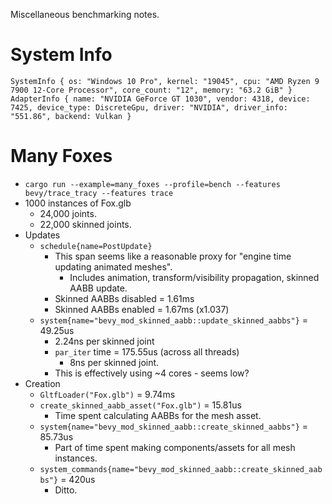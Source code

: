 Miscellaneous benchmarking notes.

# System Info

```
SystemInfo { os: "Windows 10 Pro", kernel: "19045", cpu: "AMD Ryzen 9 7900 12-Core Processor", core_count: "12", memory: "63.2 GiB" }        
AdapterInfo { name: "NVIDIA GeForce GT 1030", vendor: 4318, device: 7425, device_type: DiscreteGpu, driver: "NVIDIA", driver_info: "551.86", backend: Vulkan }
```


# Many Foxes
- `cargo run --example=many_foxes --profile=bench --features bevy/trace_tracy --features trace`
- 1000 instances of Fox.glb
	- 24,000 joints.
	- 22,000 skinned joints.
- Updates
	- `schedule{name=PostUpdate}`
		- This span seems like a reasonable proxy for "engine time updating animated meshes".
			- Includes animation, transform/visibility propagation, skinned AABB update.
		- Skinned AABBs disabled = 1.61ms
		- Skinned AABBs enabled = 1.67ms (x1.037)
	- `system{name="bevy_mod_skinned_aabb::update_skinned_aabbs"}` = 49.25us
		- 2.24ns per skinned joint
		- `par_iter` time = 175.55us (across all threads)
			- 8ns per skinned joint.
		- This is effectively using ~4 cores - seems low?
- Creation
	- `GltfLoader("Fox.glb")` = 9.74ms
	- `create_skinned_aabb_asset("Fox.glb")` = 15.81us
		- Time spent calculating AABBs for the mesh asset.
	- `system{name="bevy_mod_skinned_aabb::create_skinned_aabbs"}` = 85.73us
		- Part of time spent making components/assets for all mesh instances.
	- `system_commands{name="bevy_mod_skinned_aabb::create_skinned_aabbs"}` = 420us
		- Ditto.

